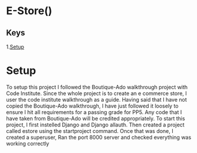 # E-Store()

## Keys

1.[Setup](#setup)

<a href="setup"></a>
# Setup
To setup this project I followed the Boutique-Ado walkthrough project with Code Institute. Since the whole project is to create an e commerce store, I user the code institute walkthrough as a guide. Having said that I have not copied the Boutique-Ado walkthrough, I have just followed it loosely to ensure I hit all requirements for a passing grade for PP5. Any code that I have taken from Boutique-Ado will be credited appropriately.
To start this project, I first instelled Django and Django allauth. Then created a project called estore using the startproject command. Once that was done, I created a superuser, Ran the port 8000 server and checked everything was working correctly